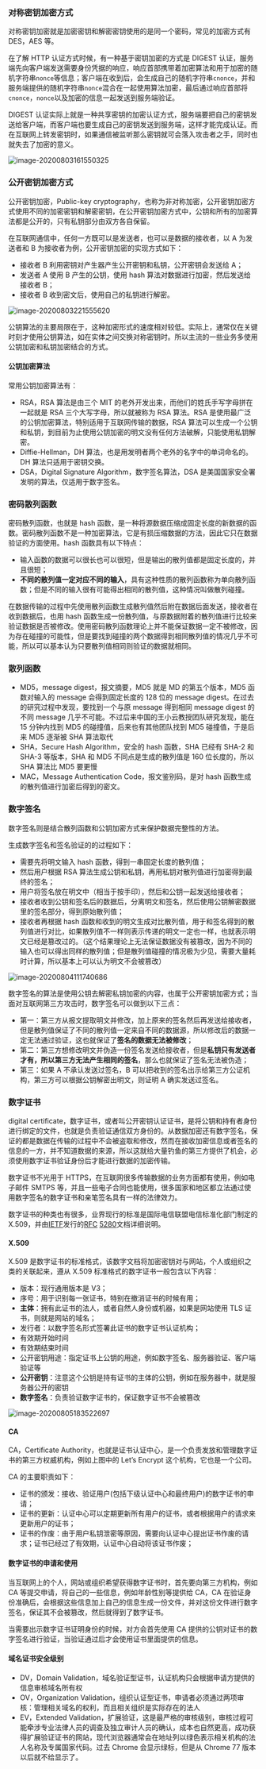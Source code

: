 ### 对称密钥加密方式

对称密钥加密就是加密密钥和解密密钥使用的是同一个密码，常见的加密方式有 DES，AES 等。

在了解 HTTP 认证方式时候，有一种基于密钥加密的方式是 DIGEST 认证，服务端先向客户端发送需要身份凭据的响应，响应首部携带着加密算法和用于加密的随机字符串`nonce`等信息；客户端在收到后，会生成自己的随机字符串`cnonce`，并和服务端提供的随机字符串`nonce`混合在一起使用算法加密，最后通过响应首部将`cnonce`，`nonce`以及加密的信息一起发送到服务端验证。

DIGEST 认证实际上就是一种共享密钥的加密认证方式，服务端要把自己的密钥发送给客户端，而客户端也要生成自己的密钥发送到服务端，这样才能完成认证。而在互联网上转发密钥时，如果通信被监听那么密钥就可会落入攻击者之手，同时也就失去了加密的意义。

![image-20200803161550325](../../../public/images/image-20200803161550325.png)

### 公开密钥加密方式

公开密钥加密，Public-key cryptography，也称为非对称加密，公开密钥加密方式使用不同的加密密钥和解密密钥，在公开密钥加密方式中，公钥和所有的加密算法都是公开的，只有私钥部分由双方各自保留。

在互联网通信中，任何一方既可以是发送者，也可以是数据的接收者，以 A 为发送者和 B 为接收者为例，公开密钥加密的实现方式如下：

- 接收者 B 利用密钥对产生器产生公开密钥和私钥，公开密钥会发送给 A；
- 发送者 A 使用 B 产生的公钥，使用 hash 算法对数据进行加密，然后发送给接收者 B；
- 接收者 B 收到密文后，使用自己的私钥进行解密。

![image-20200803221555620](../../../public/images/image-20200803221555620.png)

公钥算法的主要局限在于，这种加密形式的速度相对较低。实际上，通常仅在关键时刻才使用公钥算法，如在实体之间交换对称密钥时。所以主流的一些业务多使用公钥加密和私钥加密结合的方式。

#### 公钥加密算法

常用公钥加密算法有：

- RSA，RSA 算法是由三个 MIT 的老外开发出来，而他们的姓氏手写字母拼在一起就是 RSA 三个大写字母，所以就被称为 RSA 算法。RSA 是使用最广泛的公钥加密算法，特别适用于互联网传输的数据，RSA 算法可以生成一个公钥和私钥，到目前为止使用公钥加密的明文没有任何方法破解，只能使用私钥解密。
- Diffie-Hellman，DH 算法，也是用发明者两个老外的名字中的单词命名的。DH 算法只适用于密钥交换。
- DSA，Digital Signature Algorithm，数字签名算法，DSA 是美国国家安全署发明的算法，仅适用于数字签名。

### 密码散列函数

密码散列函数，也就是 hash 函数，是一种将源数据压缩成固定长度的新数据的函数。密码散列函数不是一种加密算法，它是有损压缩数据的方法，因此它只在数据验证的方面使用。hash 函数具有以下特点：

- 输入函数的数据可以很长也可以很短，但是输出的散列值都是固定长度的，并且很短；
- **不同的散列值一定对应不同的输入**，具有这种性质的散列函数称为单向散列函数；但是不同的输入很有可能得出相同的散列值，这种情况叫做散列碰撞。

在数据传输的过程中先使用散列函数生成散列值然后附在数据后面发送，接收者在收到数据后，也用 hash 函数生成一份散列值，与原数据附着的散列值进行比较来验证数据是否被修改。使用密码散列函数理论上并不能保证数据一定不被修改，因为存在碰撞的可能性，但是要找到碰撞的两个数据得到相同散列值的情况几乎不可能，所以可以基本认为只要散列值相同则验证的数据就相同。

### 散列函数

- MD5，message digest，报文摘要，MD5 就是 MD 的第五个版本，MD5 函数对输入的 message 会得到固定长度的 128 位的 message digest。在过去的研究过程中发现，要找到一个与原 message 得到相同 message digest 的不同 message 几乎不可能。不过后来中国的王小云教授团队研究发现，能在 15 分钟内找到 MD5 的碰撞值，后来也有其他团队找到 MD5 碰撞值，于是后来 MD5 逐渐被 SHA 算法取代
- SHA，Secure Hash Algorithm，安全的 hash 函数，SHA 已经有 SHA-2 和 SHA-3 等版本，SHA 和 MD5 不同点是生成的散列值是 160 位长度的，所以 SHA 算法比 MD5 要更慢
- MAC，Message Authentication Code，报文鉴别码，是对 hash 函数生成的散列值进行加密后得到的密文。

### 数字签名

数字签名则是结合散列函数和公钥加密方式来保护数据完整性的方法。

生成数字签名和签名验证的的过程如下：

- 需要先将明文输入 hash 函数，得到一串固定长度的散列值；
- 然后用户根据 RSA 算法生成公钥和私钥，再用私钥对散列值进行加密得到最终的签名；
- 用户将签名放在明文中（相当于按手印），然后和公钥一起发送给接收者；
- 接收者收到公钥和签名后的数据后，分离明文和签名，然后使用公钥解密数据里的签名部分，得到原始散列值；
- 接收者再根据 hash 函数和收到的明文生成对比散列值，用于和签名得到的散列值进行对比，如果散列值不一样则表示传递的明文一定也一样，也就表示明文已经是篡改过的。（这个结果理论上无法保证数据没有被篡改，因为不同的输入也可以得出同样的散列值；但是散列值碰撞的情况极为少见，需要大量耗时计算，所以基本上可以认为明文不会被篡改）

![image-20200804111740686](../../../public/images/image-20200804111740686.png)

数字签名的算法是使用公钥去解密私钥加密的内容，也属于公开密钥加密方式；当面对互联网第三方攻击时，数字签名可以做到以下三点：

- 第一：第三方从报文提取明文并修改，加上原来的签名然后再发送给接收者，但是散列值保证了不同的散列值一定来自不同的数据源，所以修改后的数据一定无法通过验证，这也就保证了**签名的数据无法被修改**；
- 第二：第三方想修改明文并伪造一份签名发送给接收者，但是**私钥只有发送者才有，所以第三方无法产生相同的签名**，那么也就保证了签名无法被伪造；
- 第三：如果 A 不承认发送过签名，B 可以把收到的签名出示给第三方公证机构，第三方可以根据公钥解密出明文，则证明 A 确实发送过签名。

### 数字证书

digital certificate，数字证书，或者叫公开密钥认证证书，是将公钥和持有者身份进行绑定的文件，也就是负责验证通信双方身份的。从数据加密还有数字签名，保证的都是数据在传输的过程中不会被盗取和修改，然而在接收加密信息或者签名的信息的一方，并不知道数据的来源，所以这就给大量钓鱼的第三方提供了机会，必须使用数字证书验证身份后才能进行数据的加密传输。

数字证书不光用于 HTTPS，在互联网很多传输数据的业务方面都有使用，例如电子邮件 SMTPS 等，并且一些电子合同也能使用，很多国家和地区都立法通过使用数字签名的数字证书和亲笔签名具有一样的法律效力。

数字证书的种类也有很多，业界现行的标准是国际电信联盟电信标准化部门制定的 X.509，并由[IETF](https://zh.wikipedia.org/wiki/互联网工程任务组)发行的[RFC](https://zh.wikipedia.org/wiki/RFC) [5280](https://tools.ietf.org/html/rfc5280)文档详细说明。

#### X.509

X.509 是数字证书的标准格式，该数字文档将加密密钥对与网站，个人或组织之类的关联起来，遵从 X.509 标准格式的数字证书一般包含以下内容：

- 版本：现行通用版本是 V3；
- 序号：用于识别每一张证书，特别在撤消证书的时候有用；
- **主体**：拥有此证书的法人，或者自然人身份或机器，如果是网站使用 TLS 证书，则就是网站的域名；
- 发行者：以数字签名形式签署此证书的数字证书认证机构；
- 有效期开始时间
- 有效期结束时间
- 公开密钥用途：指定证书上公钥的用途，例如数字签名、服务器验证、客户端验证等
- **公开密钥**：注意这个公钥是持有证书的主体的公钥，例如在服务器中，就是服务器公开的密钥
- **数字签名**：负责验证数字证书的，保证数字证书不会被篡改

![image-20200805183522697](../../../public/images/image-20200805183522697.png)

#### CA

CA，Certificate Authority，也就是证书认证中心，是一个负责发放和管理数字证书的第三方权威机构，例如上图中的 Let’s Encrypt 这个机构，它也是一个公司。

CA 的主要职责如下：

- 证书的颁发：接收、验证用户(包括下级认证中心和最终用户)的数字证书的申请；
- 证书的更新：认证中心可以定期更新所有用户的证书，或者根据用户的请求来更新用户的证书；
- 证书的作废：由于用户私钥泄密等原因，需要向认证中心提出证书作废的请求；证书已经过了有效期，认证中心自动将该证书作废；

#### 数字证书的申请和使用

当互联网上的个人，网站或组织希望获得数字证书时，首先要向第三方机构，例如 CA 等提交申请，将自己的一些信息，例如年龄性别等提供给 CA，CA 在验证身份准确后，会根据这些信息加上自己的信息生成一份文件，并对这份文件进行数字签名，保证其不会被篡改，然后就得到了数字证书。

当需要出示数字证书证明身份的时候，对方会首先使用 CA 提供的公钥对证书的数字签名进行验证，当验证通过后才会使用证书里面提供的信息。

#### 域名证书安全级别

- DV，Domain Validation，域名验证型证书，认证机构只会根据申请方提供的信息审核域名所有权
- OV，Organization Validation，组织认证型证书，申请者必须通过两项审核：管理相关域名的权利，而且相关组织是实际存在的法人
- EV，Extended Validation，扩展验证，这是最严格的审核级别，审核过程可能牵涉专业法律人员的调查及独立审计人员的确认，成本也自然更高，成功获得扩展验证证书的网站，现代浏览器通常会在地址列以绿色表示相关机构的法人名称及专属国家代码。过去 Chrome 会显示绿标，但是从 Chrome 77 版本以后就不给显示了。